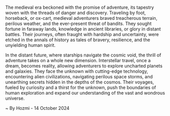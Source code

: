 
The medieval era beckoned with the promise of adventure, its tapestry woven with the threads of danger and discovery. Traveling by foot, horseback, or ox-cart, medieval adventurers braved treacherous terrain, perilous weather, and the ever-present threat of bandits. They sought fortune in faraway lands, knowledge in ancient libraries, or glory in distant battles. Their journeys, often fraught with hardship and uncertainty, were etched in the annals of history as tales of bravery, resilience, and the unyielding human spirit. 

In the distant future, where starships navigate the cosmic void, the thrill of adventure takes on a whole new dimension. Interstellar travel, once a dream, becomes reality, allowing adventurers to explore uncharted planets and galaxies. They face the unknown with cutting-edge technology, encountering alien civilizations, navigating perilous space storms, and unearthing secrets hidden in the depths of the cosmos. Their voyages, fueled by curiosity and a thirst for the unknown, push the boundaries of human exploration and expand our understanding of the vast and wondrous universe. 

~ By Hozmi - 14 October 2024
